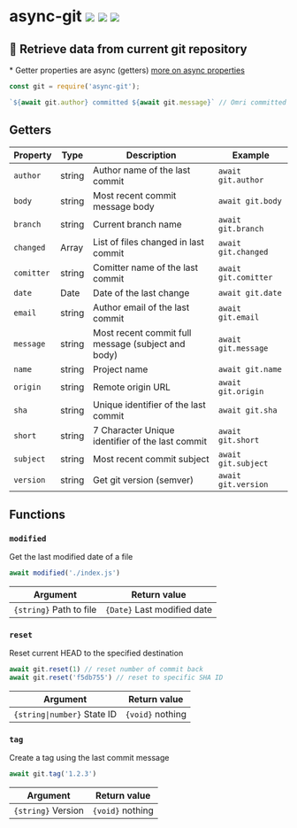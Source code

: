 # async-git [![](https://img.shields.io/npm/v/async-git.svg)](https://www.npmjs.com/package/async-git) [![](https://img.shields.io/badge/source--000000.svg?logo=github&style=social)](https://github.com/omrilotan/async-git) [![](https://circleci.com/gh/omrilotan/async-git.svg?style=svg)](https://circleci.com/gh/omrilotan/async-git)

## 👾 Retrieve data from current git repository

\* Getter properties are async (getters) [more on async properties](https://dev.to/omrilotan/javascript-apis-with-async-properties-5ag7)

```js
const git = require('async-git');

`${await git.author} committed ${await git.message}` // Omri committed Some changes
```

## Getters

| Property | Type | Description | Example
| - | - | - | -
| `author` | string | Author name of the last commit | `await git.author`
| `body` | string | Most recent commit message body | `await git.body`
| `branch` | string | Current branch name | `await git.branch`
| `changed` | Array | List of files changed in last commit | `await git.changed`
| `comitter` | string | Comitter name of the last commit | `await git.comitter`
| `date` | Date | Date of the last change | `await git.date`
| `email` | string | Author email of the last commit | `await git.email`
| `message` | string | Most recent commit full message (subject and body) | `await git.message`
| `name` | string | Project name | `await git.name`
| `origin` | string | Remote origin URL | `await git.origin`
| `sha` | string | Unique identifier of the last commit | `await git.sha`
| `short` | string | 7 Character Unique identifier of the last commit | `await git.short`
| `subject` | string | Most recent commit subject | `await git.subject`
| `version` | string | Get git version (semver) | `await git.version`

## Functions

### `modified`
Get the last modified date of a file
```js
await modified('./index.js')
```

| Argument | Return value
| - | -
| `{string}` Path to file | `{Date}` Last modified date

### `reset`
Reset current HEAD to the specified destination
```js
await git.reset(1) // reset number of commit back
await git.reset('f5db755') // reset to specific SHA ID
```

| Argument | Return value
| - | -
| `{string\|number}` State ID | `{void}` nothing

### `tag`
Create a tag using the last commit message
```js
await git.tag('1.2.3')
```

| Argument | Return value
| - | -
| `{string}` Version | `{void}` nothing
